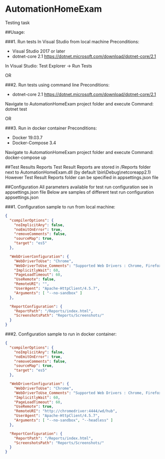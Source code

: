 # AutomationHomeExam
Testing task

##Usage:

###1. Run tests In Visual Studio from local machine
Preconditions:
- Visual Studio 2017 or later
- dotnet-core 2.1
https://dotnet.microsoft.com/download/dotnet-core/2.1

In Visual Studio: Test Explorer -> Run Tests

OR

###2. Run tests using command line
Preconditions:
- dotnet-core 2.1
https://dotnet.microsoft.com/download/dotnet-core/2.1

Navigate to AutomationHomeExam project folder and execute Command: 
dotnet test

OR

###3. Run in docker container
Preconditions:
- Docker 19.03.7
- Docker-Compose 3.4

Navigate to AutomationHomeExam project folder and execute Command: 
docker-compose up

##Test Results Reports
Test Result Reports are stored in /Reports folder next to AutomationHomeExam.dll (by default \bin\Debug\netcoreapp2.1)
However Test Result Reports folder can be specified in appsettings.json file

##Configuration
All parameters available for test run configuration see in appsettings.json file
Below are samples of different test run configuration appsettings.json

###1. Configuration sample to run from local machine:
```json
{
  "compilerOptions": {
    "noImplicitAny": false,
    "noEmitOnError": true,
    "removeComments": false,
    "sourceMap": true,
    "target": "es5"
  },

  "WebDriverConfiguration": {
    "WebDriverToUse": "Chrome",
    "WebDriverToUse_Comments": "Supported Web Drivers : Chrome, Firefox",
    "ImplicitlyWait": 60,
    "PageLoadTimeout": 60,
    "UseRemote": false,
    "RemoteURI": "",
    "UserAgent": "Apache-HttpClient/4.5.7",
    "Arguments": [ "--no-sandbox" ]
  },

  "ReportConfiguration": {
    "ReportPath": "/Reports/index.html",
    "ScreenshotsPath": "Reports/Screenshots/"
  }
}
```

###2. Configuration sample to run in docker container:
```json
{
  "compilerOptions": {
    "noImplicitAny": false,
    "noEmitOnError": true,
    "removeComments": false,
    "sourceMap": true,
    "target": "es5"
  },

  "WebDriverConfiguration": {
    "WebDriverToUse": "Chrome",
    "WebDriverToUse_Comments": "Supported Web Drivers : Chrome, Firefox",
    "ImplicitlyWait": 60,
    "PageLoadTimeout": 60,
    "UseRemote": true,
    "RemoteURI": "http://chromedriver:4444/wd/hub",
    "UserAgent": "Apache-HttpClient/4.5.7",
    "Arguments": [ "--no-sandbox", "--headless" ]
  },

  "ReportConfiguration": {
    "ReportPath": "/Reports/index.html",
    "ScreenshotsPath": "Reports/Screenshots/"
  }
}
```
